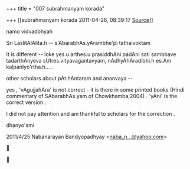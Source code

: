 +++
title = "007 subrahmanyam korada"

+++
[[subrahmanyam korada	2011-04-26, 08:39:17 [Source](https://groups.google.com/g/bvparishat/c/D2cAOSWkW6M)]]



namo vidvadbhyah  
  
Sri LaslitAlAlita.h -- s'AbarabhAs.yArambhe'pi tathaivoktam  
  
It is different -- loke yes.u arthes.u prasiddhAni padAni sati sambhave tadarthAnyeva sUtres.vityavagantavyam, nAdhyAhAradibhi.h es.Am kalpanIyo'rtha.h... .  
  
other scholars about pAt.hAntaram and ananvaya --  
  
yes , 'vAgujjahAra' is not correct - it is there in some printed books (Hindi commentary of SAbarabhAs.yam of Chowkhamba,2004) . 'yAni' is the correct version .  
  
I did not pay attention and am thankful to scholars for the correction .  
  
dhanyo'smi  
  
  

2011/4/25 Nabanarayan Bandyopadhyay \<[naba_n...@yahoo.com]()\>





